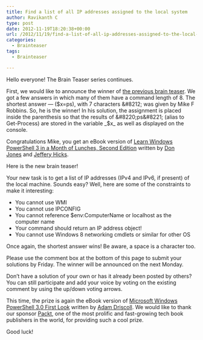 ```yaml
---
title: Find a list of all IP addresses assigned to the local system
author: Ravikanth C
type: post
date: 2012-11-19T18:20:38+00:00
url: /2012/11/19/find-a-list-of-all-ip-addresses-assigned-to-the-local-system/
categories:
  - Brainteaser
tags:
  - Brainteaser

---
```

Hello everyone! The Brain Teaser series continues.

First, we would like to announce the winner of <a href="/2012/11/12/assign-a-list-of-processes-to-a-variable-and-output-it-to-the-console/" target="_blank">the previous brain teaser</a>. We got a few answers in which many of them have a command length of 8. The shortest answer &#8212; ($x=ps), with 7 characters &#8212; was given by Mike F Robbins. So, he is the winner! In his solution, the assignment is placed inside the parenthesis so that the results of &#8220;ps&#8221; (alias to Get-Process) are stored in the variable _$x_ as well as displayed on the console.

Congratulations Mike, you get an eBook version of <a href="http://www.manning.com/jones3/" target="_blank">Learn Windows PowerShell 3 in a Month of Lunches, Second Edition</a> written by <a href="http://donjones.com/" target="_blank">Don Jones</a> and <a href="http://jdhitsolutions.com/blog" target="_blank">Jeffery Hicks</a>.

Here is the new brain teaser!

Your new task is to get a list of IP addresses (IPv4 and IPv6, if present) of the local machine. Sounds easy? Well, here are some of the constraints to make it interesting:

  * You cannot use WMI
  * You cannot use IPCONFIG
  * You cannot reference $env:ComputerName or localhost as the computer name
  * Your command should return an IP address object!
  * You cannot use Windows 8 networking cmdlets or similar for other OS

<div>
  Once again, the shortest answer wins! Be aware, a space is a character too.
</div>

Please use the comment box at the bottom of this page to submit your solutions by Friday. The winner will be announced on the next Monday.

Don&#8217;t have a solution of your own or has it already been posted by others? You can still participate and add your voice by voting on the existing comment by using the up/down voting arrows.

This time, the prize is again the eBook version of <a href="http://www.packtpub.com/microsoft-windows-powershell-3-0-firstlook/book" target="_blank">Microsoft Windows PowerShell 3.0 First Look</a> written by [Adam Driscoll][1]. We would like to thank our sponsor <a title="Packt" href="http://www.packtpub.com/" target="_blank">Packt</a>, one of the most prolific and fast-growing tech book publishers in the world, for providing such a cool prize.

Good luck!

[1]: http://csharpening.net/